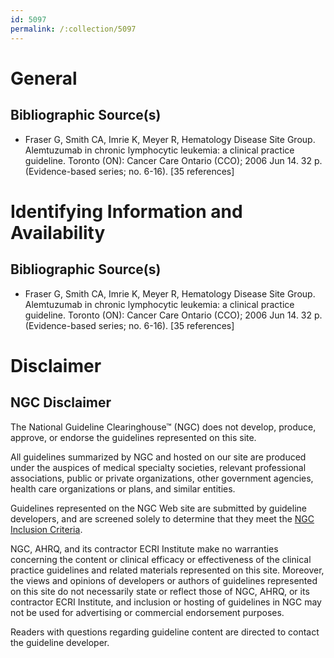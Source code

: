 ```yaml
---
id: 5097
permalink: /:collection/5097
---
```


# General

## Bibliographic Source(s)

- Fraser G, Smith CA, Imrie K, Meyer R, Hematology Disease Site Group. Alemtuzumab in chronic lymphocytic leukemia: a clinical practice guideline. Toronto (ON): Cancer Care Ontario (CCO); 2006 Jun 14. 32 p. (Evidence-based series; no. 6-16). [35 references]

# Identifying Information and Availability

## Bibliographic Source(s)

- Fraser G, Smith CA, Imrie K, Meyer R, Hematology Disease Site Group. Alemtuzumab in chronic lymphocytic leukemia: a clinical practice guideline. Toronto (ON): Cancer Care Ontario (CCO); 2006 Jun 14. 32 p. (Evidence-based series; no. 6-16). [35 references]

# Disclaimer

## NGC Disclaimer

The National Guideline Clearinghouse™ (NGC) does not develop, produce, approve, or endorse the guidelines represented on this site.

All guidelines summarized by NGC and hosted on our site are produced under the auspices of medical specialty societies, relevant professional associations, public or private organizations, other government agencies, health care organizations or plans, and similar entities.

Guidelines represented on the NGC Web site are submitted by guideline developers, and are screened solely to determine that they meet the [NGC Inclusion Criteria](/help-and-about/summaries/inclusion-criteria).

NGC, AHRQ, and its contractor ECRI Institute make no warranties concerning the content or clinical efficacy or effectiveness of the clinical practice guidelines and related materials represented on this site. Moreover, the views and opinions of developers or authors of guidelines represented on this site do not necessarily state or reflect those of NGC, AHRQ, or its contractor ECRI Institute, and inclusion or hosting of guidelines in NGC may not be used for advertising or commercial endorsement purposes.

Readers with questions regarding guideline content are directed to contact the guideline developer.

